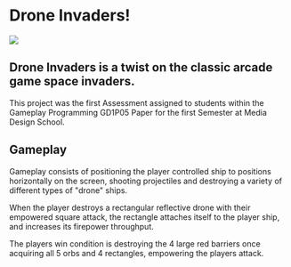 # Drone Invaders!

![](https://github.com/NikitaGarbovsky/GD1P05_Assignment_1_Analyse_and_Develop/blob/master/gifs/StartMenuGifs.gif)

## Drone Invaders is a twist on the classic arcade game space invaders.

This project was the first Assessment assigned to students within the Gameplay Programming GD1P05 Paper for the first Semester at Media Design School.

## Gameplay

Gameplay consists of positioning the player controlled ship to positions horizontally on the screen, shooting projectiles and destroying a variety of different types of "drone" ships. 

When the player destroys a rectangular reflective drone with their empowered square attack, the rectangle attaches itself to the player ship, and increases its firepower throughput. 

The players win condition is destroying the 4 large red barriers once acquiring all 5 orbs and 4 rectangles, empowering the players attack.
